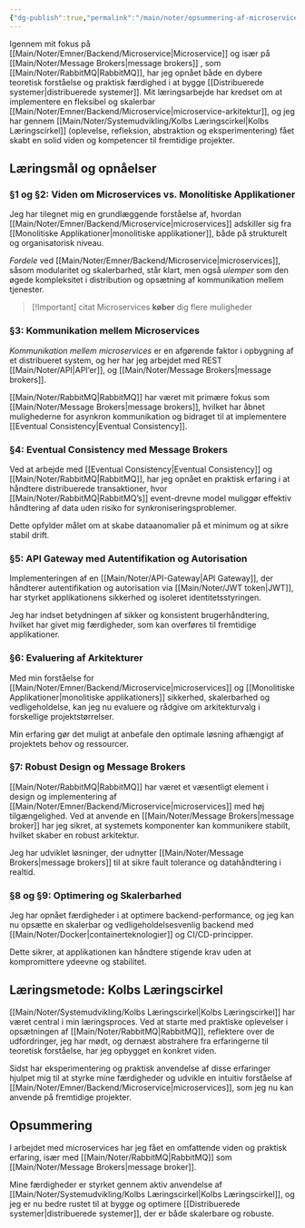```yaml
---
{"dg-publish":true,"permalink":"/main/noter/opsummering-af-microservices/","created":"2024-11-13T07:56:06.862+01:00"}
---
```


Igennem mit fokus på [[Main/Noter/Emner/Backend/Microservice\|Microservice]] og især på [[Main/Noter/Message Brokers\|message brokers]] , som [[Main/Noter/RabbitMQ\|RabbitMQ]], har jeg opnået både en dybere teoretisk forståelse og praktisk færdighed i at bygge [[Distribuerede systemer\|distribuerede systemer]]. 
Mit læringsarbejde har kredset om at implementere en fleksibel og skalerbar [[Main/Noter/Emner/Backend/Microservice\|microservice-arkitektur]], og jeg har gennem [[Main/Noter/Systemudvikling/Kolbs Læringscirkel\|Kolbs Læringscirkel]] (oplevelse, refleksion, abstraktion og eksperimentering) fået skabt en solid viden og kompetencer til fremtidige projekter.

## Læringsmål og opnåelser

### §1 og §2: Viden om Microservices vs. Monolitiske Applikationer

Jeg har tilegnet mig en grundlæggende forståelse af, hvordan [[Main/Noter/Emner/Backend/Microservice\|microservices]] adskiller sig fra [[Monolitiske Applikationer\|monolitiske applikationer]], både på strukturelt og organisatorisk niveau. 

*Fordele* ved [[Main/Noter/Emner/Backend/Microservice\|microservices]], såsom modularitet og skalerbarhed, står klart, men også *ulemper* som den øgede kompleksitet i distribution og opsætning af kommunikation mellem tjenester.

> [!Important] citat
> Microservices **køber** dig flere muligheder

### §3: Kommunikation mellem Microservices

*Kommunikation mellem microservices* er en afgørende faktor i opbygning af et distribueret system, og her har jeg arbejdet med REST [[Main/Noter/API\|API’er]], og [[Main/Noter/Message Brokers\|message brokers]]. 

[[Main/Noter/RabbitMQ\|RabbitMQ]] har været mit primære fokus som  [[Main/Noter/Message Brokers\|message brokers]], hvilket har åbnet mulighederne for asynkron kommunikation og bidraget til at implementere [[Eventual Consistency\|Eventual Consistency]].

### §4: Eventual Consistency med Message Brokers

Ved at arbejde med [[Eventual Consistency\|Eventual Consistency]] og [[Main/Noter/RabbitMQ\|RabbitMQ]], har jeg opnået en praktisk erfaring i at håndtere distribuerede transaktioner, hvor [[Main/Noter/RabbitMQ\|RabbitMQ’s]] event-drevne model muliggør effektiv håndtering af data uden risiko for synkroniseringsproblemer. 

Dette opfylder målet om at skabe dataanomalier på et minimum og at sikre stabil drift.

### §5: API Gateway med Autentifikation og Autorisation

Implementeringen af en [[Main/Noter/API-Gateway\|API Gateway]], der håndterer autentifikation og autorisation via [[Main/Noter/JWT token\|JWT]], har styrket applikationens sikkerhed og isoleret identitetsstyringen. 

Jeg har indset betydningen af sikker og konsistent brugerhåndtering, hvilket har givet mig færdigheder, som kan overføres til fremtidige applikationer.

### §6: Evaluering af Arkitekturer

Med min forståelse for [[Main/Noter/Emner/Backend/Microservice\|microservices]] og [[Monolitiske Applikationer\|monolitiske applikationers]] sikkerhed, skalerbarhed og vedligeholdelse, kan jeg nu evaluere og rådgive om arkitekturvalg i forskellige projektstørrelser. 

Min erfaring gør det muligt at anbefale den optimale løsning afhængigt af projektets behov og ressourcer.

### §7: Robust Design og Message Brokers

[[Main/Noter/RabbitMQ\|RabbitMQ]] har været et væsentligt element i design og implementering af [[Main/Noter/Emner/Backend/Microservice\|microservices]] med høj tilgængelighed. Ved at anvende en [[Main/Noter/Message Brokers\|message broker]] har jeg sikret, at systemets komponenter kan kommunikere stabilt, hvilket skaber en robust arkitektur. 

Jeg har udviklet løsninger, der udnytter [[Main/Noter/Message Brokers\|message brokers]] til at sikre fault tolerance og datahåndtering i realtid.

### §8 og §9: Optimering og Skalerbarhed

Jeg har opnået færdigheder i at optimere backend-performance, og jeg kan nu opsætte en skalerbar og vedligeholdelsesvenlig backend med [[Main/Noter/Docker\|containerteknologier]] og CI/CD-principper. 

Dette sikrer, at applikationen kan håndtere stigende krav uden at kompromittere ydeevne og stabilitet.

## Læringsmetode: Kolbs Læringscirkel

[[Main/Noter/Systemudvikling/Kolbs Læringscirkel\|Kolbs Læringscirkel]] har været central i min læringsproces. Ved at starte med praktiske oplevelser i opsætningen af [[Main/Noter/RabbitMQ\|RabbitMQ]], reflektere over de udfordringer, jeg har mødt, og dernæst abstrahere fra erfaringerne til teoretisk forståelse, har jeg opbygget en konkret viden. 

Sidst har eksperimentering og praktisk anvendelse af disse erfaringer hjulpet mig til at styrke mine færdigheder og udvikle en intuitiv forståelse af [[Main/Noter/Emner/Backend/Microservice\|microservices]], som jeg nu kan anvende på fremtidige projekter.

## Opsummering

I arbejdet med microservices har jeg fået en omfattende viden og praktisk erfaring, især med [[Main/Noter/RabbitMQ\|RabbitMQ]] som [[Main/Noter/Message Brokers\|message broker]]. 

Mine færdigheder er styrket gennem aktiv anvendelse af [[Main/Noter/Systemudvikling/Kolbs Læringscirkel\|Kolbs Læringscirkel]], og jeg er nu bedre rustet til at bygge og optimere [[Distribuerede systemer\|distribuerede systemer]], der er både skalerbare og robuste.
